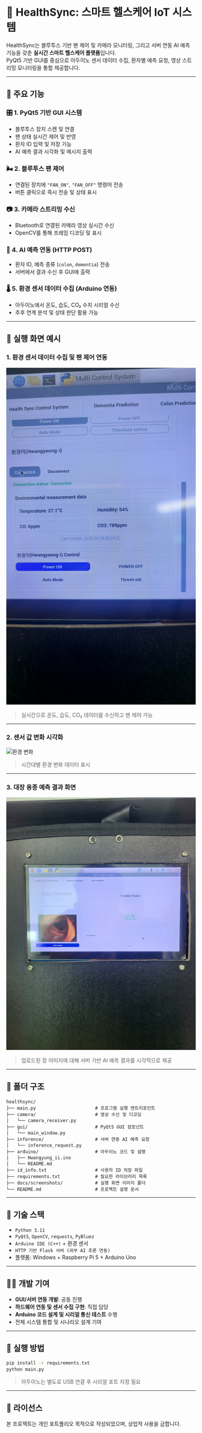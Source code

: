 # 🏥 HealthSync: 스마트 헬스케어 IoT 시스템

HealthSync는 블루투스 기반 팬 제어 및 카메라 모니터링, 그리고 서버 연동 AI 예측 기능을 갖춘 **실시간 스마트 헬스케어 플랫폼**입니다.  
PyQt5 기반 GUI를 중심으로 아두이노 센서 데이터 수집, 환자별 예측 요청, 영상 스트리밍 모니터링을 통합 제공합니다.

---

## 🔧 주요 기능

### 🎛️ 1. PyQt5 기반 GUI 시스템
- 블루투스 장치 스캔 및 연결
- 팬 상태 실시간 제어 및 반영
- 환자 ID 입력 및 저장 기능
- AI 예측 결과 시각화 및 메시지 출력

### 🌬️ 2. 블루투스 팬 제어
- 연결된 장치에 `"FAN_ON"`, `"FAN_OFF"` 명령어 전송
- 버튼 클릭으로 즉시 전송 및 상태 표시

### 📷 3. 카메라 스트리밍 수신
- Bluetooth로 연결된 카메라 영상 실시간 수신
- OpenCV를 통해 프레임 디코딩 및 표시

### 📡 4. AI 예측 연동 (HTTP POST)
- 환자 ID, 예측 종류 (`colon`, `dementia`) 전송
- 서버에서 결과 수신 후 GUI에 출력

### 🌡️ 5. 환경 센서 데이터 수집 (Arduino 연동)
- 아두이노에서 온도, 습도, CO₂ 수치 시리얼 수신
- 추후 연계 분석 및 상태 판단 활용 가능

---

## 📸 실행 화면 예시

### 1. 환경 센서 데이터 수집 및 팬 제어 연동

![환경 측정값](docs/screenshots/1_environment_display.jpg)

> 실시간으로 온도, 습도, CO₂ 데이터를 수신하고 팬 제어 가능

---

### 2. 센서 값 변화 시각화

![환경 변화](docs/screenshots/2_environment_variation.jpg)

> 시간대별 환경 변화 데이터 표시

---

### 3. 대장 용종 예측 결과 화면

![용종 예측 결과](docs/screenshots/3_colon_prediction.jpg)

> 업로드된 장 이미지에 대해 서버 기반 AI 예측 결과를 시각적으로 제공

---

## 🧩 폴더 구조

```plaintext
healthsync/
├── main.py                      # 프로그램 실행 엔트리포인트
├── camera/                      # 영상 수신 및 디코딩
│   └── camera_receiver.py
├── gui/                         # PyQt5 GUI 컴포넌트
│   └── main_window.py
├── inference/                   # 서버 연동 AI 예측 요청
│   └── inference_request.py
├── arduino/                     # 아두이노 코드 및 설명
│   ├── Hwangyung_ii.ino
│   └── README.md
├── id_info.txt                  # 사용자 ID 저장 파일
├── requirements.txt             # 필요한 라이브러리 목록
├── docs/screenshots/            # 실행 화면 이미지 폴더
└── README.md                    # 프로젝트 설명 문서
```

---

## 🧠 기술 스택

- `Python 3.11`
- `PyQt5`, `OpenCV`, `requests`, `PyBluez`
- `Arduino IDE (C++)` + 환경 센서
- `HTTP 기반 Flask 서버 (외부 AI 추론 연동)`
- 플랫폼: Windows + Raspberry Pi 5 + Arduino Uno

---

## 👨‍💻 개발 기여

- **GUI/서버 연동 개발**: 공동 진행
- **하드웨어 연동 및 센서 수집 구현**: 직접 담당
- **Arduino 코드 설계 및 시리얼 통신 테스트** 수행
- 전체 시스템 통합 및 시나리오 설계 기여

---

## 💬 실행 방법

```bash
pip install -r requirements.txt
python main.py
```

> 아두이노는 별도로 USB 연결 후 시리얼 포트 지정 필요

---

## 📄 라이선스

본 프로젝트는 개인 포트폴리오 목적으로 작성되었으며, 상업적 사용을 금합니다.
